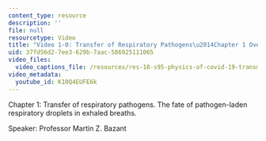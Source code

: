 ```yaml
---
content_type: resource
description: ''
file: null
resourcetype: Video
title: "Video 1-0: Transfer of Respiratory Pathogens\u2014Chapter 1 Overview"
uid: 37fd56d2-7ee3-629b-7aac-586925111065
video_files:
  video_captions_file: /resources/res-10-s95-physics-of-covid-19-transmission-fall-2020/lecture-videos/video-1-transfer-of-respiratory-pathogens-chapter-1-overview/K10Q4EUFE6k.vtt
video_metadata:
  youtube_id: K10Q4EUFE6k
---
```


Chapter 1: Transfer of respiratory pathogens. The fate of pathogen-laden respiratory droplets in exhaled breaths.

Speaker: Professor Martin Z. Bazant